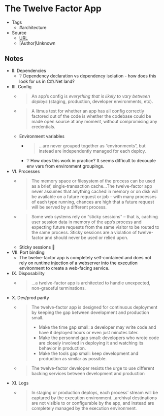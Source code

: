# The Twelve Factor App

* Tags
	* #architecture
* Source
	* [URL](https://12factor.net/)
	* [Author]Unknown

## Notes

* II. Dependencies
  * ❔ Dependency declaration vs dependency isolation - how does this look for us in C#/.Net land?
* III. Config
  * > An app’s config is *everything that is likely to vary between deploys* (staging, production, developer environments, etc).
  * > A litmus test for whether an app has all config correctly factored out of the code is whether the codebase could be made open source at any moment, without compromising any credentials.
  * Environment variables
    * > ...are never grouped together as “environments”, but instead are independently managed for each deploy.
    * ❔ How does this work in practice? It seems difficult to decouple env vars from environment groupings.
* VI. Processes
  * > The memory space or filesystem of the process can be used as a brief, single-transaction cache...The twelve-factor app never assumes that anything cached in memory or on disk will be available on a future request or job  – with many processes of each type running, chances are high that a future request will be served by a different process.
  * > Some web systems rely on “sticky sessions” – that is, caching user session data in memory of the app’s process and expecting future requests from the same visitor to be routed to the same process. Sticky sessions are a violation of twelve-factor and should never be used or relied upon. 
  * Sticky sessions 🤢
* VII. Port binding
  * The twelve-factor app is completely self-contained and does not rely on runtime injection of a webserver into the execution environment to create a web-facing service.
* IX. Disposability
  * > ...a twelve-factor app is architected to handle unexpected, non-graceful terminations.
* X. Dev/prod parity
  * > The twelve-factor app is designed for continuous deployment by keeping the gap between development and production small.
    > * Make the time gap small: a developer may write code and have it deployed hours or even just minutes later.
    > * Make the personnel gap small: developers who wrote code are closely involved in deploying it and watching its behavior in production.
    > * Make the tools gap small: keep development and production as similar as possible.
  * > The twelve-factor developer resists the urge to use different backing services between development and production
* XI. Logs
  * > In staging or production deploys, each process’ stream will be captured by the execution environment...archival destinations are not visible to or configurable by the app, and instead are completely managed by the execution environment.
